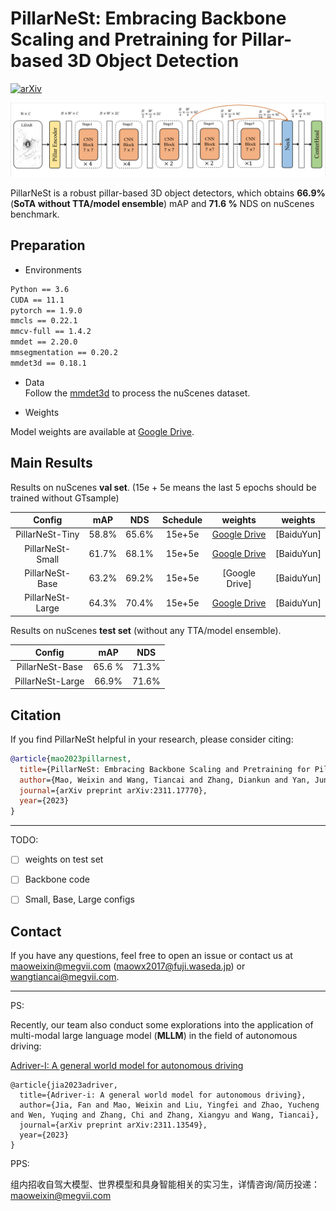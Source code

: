 # PillarNeSt: Embracing Backbone Scaling and Pretraining for Pillar-based 3D Object Detection

[![arXiv](https://img.shields.io/badge/arXiv-Paper-<COLOR>.svg)](https://arxiv.org/abs/2311.17770)





![arch_pillarnest](https://github.com/WayneMao/PillarNeSt/blob/main/figs/arch_pillarnest.png)



PillarNeSt is a robust  pillar-based 3D object detectors, which obtains **66.9%**(**SoTA without TTA/model ensemble**) mAP and **71.6 %** NDS on nuScenes benchmark. 



## Preparation

* Environments
```txt
Python == 3.6
CUDA == 11.1
pytorch == 1.9.0
mmcls == 0.22.1
mmcv-full == 1.4.2
mmdet == 2.20.0
mmsegmentation == 0.20.2
mmdet3d == 0.18.1
```

* Data   
Follow the [mmdet3d](https://github.com/open-mmlab/mmdetection3d/blob/master/docs/en/data_preparation.md) to process the nuScenes dataset.

- Weights

Model weights are available at [Google Drive](https://drive.google.com/drive/folders/13GyGPlq_Z7ma_KOKmkhPLMhMKsMo43cE?usp=sharing).

## Main Results
Results on nuScenes **val set**. (15e + 5e means the last 5 epochs should be trained without GTsample)

|      Config      |  mAP  |  NDS  | Schedule |                           weights                            | weights    |
| :--------------: | :---: | :---: | :------: | :----------------------------------------------------------: | ---------- |
| PillarNeSt-Tiny  | 58.8% | 65.6% |  15e+5e  | [Google Drive](https://drive.google.com/drive/folders/13GyGPlq_Z7ma_KOKmkhPLMhMKsMo43cE?usp=sharing) | [BaiduYun] |
| PillarNeSt-Small | 61.7% | 68.1% |  15e+5e  | [Google Drive](  https://drive.google.com/file/d/1EuGImxN_gM63Y9BUGfOjSqZwvB71v29A/view?usp=drive_link) | [BaiduYun] |
| PillarNeSt-Base  | 63.2% | 69.2% |  15e+5e  |                        [Google Drive]                        | [BaiduYun] |
| PillarNeSt-Large | 64.3% | 70.4% |  15e+5e  | [Google Drive]( https://drive.google.com/file/d/199YzUTOnF07CXOTE6TNU1WMJuzmdSe4K/view?usp=drive_link) | [BaiduYun] |

Results on nuScenes **test set** (without any TTA/model ensemble). 

|      Config      |  mAP   |  NDS  |
| :--------------: | :----: | :---: |
| PillarNeSt-Base  | 65.6 % | 71.3% |
| PillarNeSt-Large | 66.9%  | 71.6% |

## Citation
If you find PillarNeSt helpful in your research, please consider citing: 
```bibtex   
@article{mao2023pillarnest,
  title={PillarNeSt: Embracing Backbone Scaling and Pretraining for Pillar-based 3D Object Detection},
  author={Mao, Weixin and Wang, Tiancai and Zhang, Diankun and Yan, Junjie and Yoshie, Osamu},
  journal={arXiv preprint arXiv:2311.17770},
  year={2023}
}
```

---

TODO:

- [ ] weights on test set
- [ ] Backbone code
- [ ] Small, Base, Large configs



## Contact

If you have any questions, feel free to open an issue or contact us at maoweixin@megvii.com (maowx2017@fuji.waseda.jp) or wangtiancai@megvii.com.


---

PS:

Recently, our team also conduct some explorations into the application of multi-modal large language model (**MLLM**) in the field of autonomous driving:

 [Adriver-I: A general world model for autonomous driving](https://arxiv.org/abs/2311.13549)

```
@article{jia2023adriver,
  title={Adriver-i: A general world model for autonomous driving},
  author={Jia, Fan and Mao, Weixin and Liu, Yingfei and Zhao, Yucheng and Wen, Yuqing and Zhang, Chi and Zhang, Xiangyu and Wang, Tiancai},
  journal={arXiv preprint arXiv:2311.13549},
  year={2023}
}
```

PPS:

组内招收自驾大模型、世界模型和具身智能相关的实习生，详情咨询/简历投递：maoweixin@megvii.com

